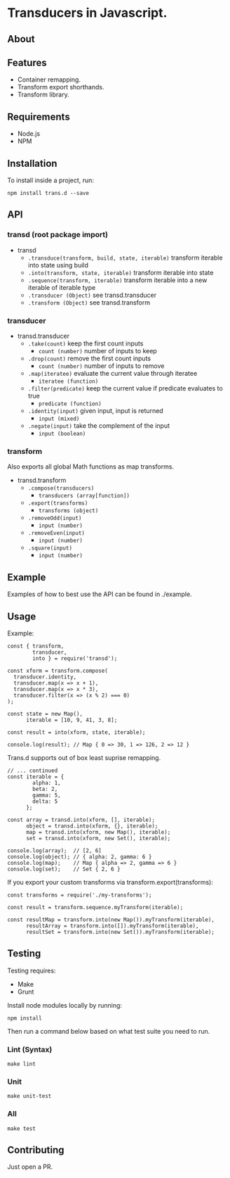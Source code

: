 # Transducers in Javascript.

## About

## Features

  * Container remapping.
  * Transform export shorthands.
  * Transform library.

## Requirements
  - Node.js
  - NPM

## Installation

To install inside a project, run:

    npm install trans.d --save

## API

### transd (root package import)

  * transd
    * `.transduce(transform, build, state, iterable)` transform iterable into state using build
    * `.into(transform, state, iterable)` transform iterable into state
    * `.sequence(transform, iterable)` transform iterable into a new iterable of iterable type
    * `.transducer (Object)` see transd.transducer
    * `.transform (Object)` see transd.transform

### transducer

  * transd.transducer
    * `.take(count)` keep the first count inputs
      * `count (number)` number of inputs to keep
    * `.drop(count)` remove the first count inputs
      * `count (number)` number of inputs to remove
    * `.map(iteratee)` evaluate the current value through iteratee
      * `iteratee (function)`
    * `.filter(predicate)` keep the current value if predicate evaluates to true
      * `predicate (function)` 
    * `.identity(input)` given input, input is returned
      * `input (mixed)`
    * `.negate(input)` take the complement of the input
      * `input (boolean)`

### transform

Also exports all global Math functions as map transforms.

  * transd.transform
    * `.compose(transducers)`
      * `transducers (array[function])`
    * `.export(transforms)`
      * `transforms (object)`
    * `.removeOdd(input)`
      * `input (number)`
    * `.removeEven(input)`
      * `input (number)`
    * `.square(input)`
      * `input (number)`

## Example

Examples of how to best use the API can be found in ./example.

## Usage

Example:

    const { transform,
            transducer,
            into } = require('transd');

    const xform = transform.compose(
      transducer.identity,
      transducer.map(x => x + 1),
      transducer.map(x => x * 3),
      transducer.filter(x => (x % 2) === 0)
    );

    const state = new Map(),
          iterable = [10, 9, 41, 3, 8];

    const result = into(xform, state, iterable);

    console.log(result); // Map { 0 => 30, 1 => 126, 2 => 12 }


Trans.d supports out of box least suprise remapping.

    // ... continued
    const iterable = {
            alpha: 1,
            beta: 2,
            gamma: 5,
            delta: 5
          };
    
    const array = transd.into(xform, [], iterable);
          object = transd.into(xform, {}, iterable);
          map = transd.into(xform, new Map(), iterable);
          set = transd.into(xform, new Set(), iterable);

    console.log(array);  // [2, 6]
    console.log(object); // { alpha: 2, gamma: 6 }
    console.log(map);    // Map { alpha => 2, gamma => 6 }
    console.log(set);    // Set { 2, 6 }

If you export your custom transforms via transform.export(transforms):

    const transforms = require('./my-transforms');

    const result = transform.sequence.myTransform(iterable);

    const resultMap = transform.into(new Map()).myTransform(iterable),
          resultArray = transform.into([]).myTransform(iterable),
          resultSet = transform.into(new Set()).myTransform(iterable);

## Testing

Testing requires:

  - Make
  - Grunt

Install node modules locally by running:

    npm install

Then run a command below based on what test suite you need to run.

### Lint (Syntax)

    make lint

### Unit

    make unit-test

### All

    make test

## Contributing

Just open a PR.
